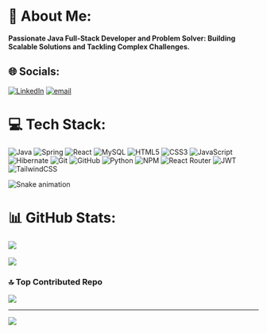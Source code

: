 # 💫 About Me:
 **Passionate Java Full-Stack Developer and Problem Solver: Building Scalable Solutions and Tackling Complex Challenges.**


## 🌐 Socials:
[![LinkedIn](https://img.shields.io/badge/LinkedIn-%230077B5.svg?logo=linkedin&logoColor=white)](https://linkedin.com/in/navjot-2789ba299) [![email](https://img.shields.io/badge/Email-D14836?logo=gmail&logoColor=white)](mailto:neeraj.kumar946441@gmail.com) 

# 💻 Tech Stack:
![Java](https://img.shields.io/badge/java-%23ED8B00.svg?style=for-the-badge&logo=openjdk&logoColor=white) ![Spring](https://img.shields.io/badge/spring-%236DB33F.svg?style=for-the-badge&logo=spring&logoColor=white) ![React](https://img.shields.io/badge/react-%2320232a.svg?style=for-the-badge&logo=react&logoColor=%2361DAFB) ![MySQL](https://img.shields.io/badge/mysql-4479A1.svg?style=for-the-badge&logo=mysql&logoColor=white) ![HTML5](https://img.shields.io/badge/html5-%23E34F26.svg?style=for-the-badge&logo=html5&logoColor=white) ![CSS3](https://img.shields.io/badge/css3-%231572B6.svg?style=for-the-badge&logo=css3&logoColor=white) ![JavaScript](https://img.shields.io/badge/javascript-%23323330.svg?style=for-the-badge&logo=javascript&logoColor=%23F7DF1E) ![Hibernate](https://img.shields.io/badge/Hibernate-59666C?style=for-the-badge&logo=Hibernate&logoColor=white) ![Git](https://img.shields.io/badge/git-%23F05033.svg?style=for-the-badge&logo=git&logoColor=white) ![GitHub](https://img.shields.io/badge/github-%23121011.svg?style=for-the-badge&logo=github&logoColor=white) ![Python](https://img.shields.io/badge/python-3670A0?style=for-the-badge&logo=python&logoColor=ffdd54) ![NPM](https://img.shields.io/badge/NPM-%23CB3837.svg?style=for-the-badge&logo=npm&logoColor=white) ![React Router](https://img.shields.io/badge/React_Router-CA4245?style=for-the-badge&logo=react-router&logoColor=white) ![JWT](https://img.shields.io/badge/JWT-black?style=for-the-badge&logo=JSON%20web%20tokens) ![TailwindCSS](https://img.shields.io/badge/tailwindcss-%2338B2AC.svg?style=for-the-badge&logo=tailwind-css&logoColor=white)
<div align="left">
  <img src="https://profile-readme-generator.com/assets/snake.svg" alt="Snake animation" />
</div>

# 📊 GitHub Stats:

![](https://github-readme-stats.vercel.app/api/top-langs/?username=navjot9912&theme=dark&hide_border=false&include_all_commits=true&count_private=false&layout=compact)<br/><br>
![](https://github-readme-stats.vercel.app/api?username=navjot9912&theme=dark&hide_border=false&include_all_commits=true&count_private=false)<br/>




### 🔝 Top Contributed Repo
![](https://github-contributor-stats.vercel.app/api?username=navjot9912&limit=5&theme=dark&combine_all_yearly_contributions=true)

---
[![](https://visitcount.itsvg.in/api?id=navjot9912&icon=0&color=0)](https://visitcount.itsvg.in)

<!-- Proudly created with GPRM ( https://gprm.itsvg.in ) -->
